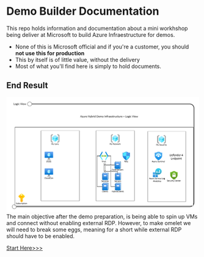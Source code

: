 # Demo Builder Documentation 
This repo holds information and documentation about a mini workhshop being deliver at Microsoft to build Azure Infraestructure for demos. 
* None of this is Microsoft official and if you're a customer, you should **not use this for production**
* This by itself is of little value, without the delivery
* Most of what you'll find here is simply to hold documents. 

## End Result
![Logic View](screenshots/LogicViewDiagram.png?raw=true)
The main objective after the demo preparation, is being able to spin up VMs and connect without enabling external RDP. However, to make omelet we will need to break some eggs, meaning for a short while external RDP should have to be enabled. 

[Start Here>>>](/StepbyStep/0%20-%20Reference.md)
